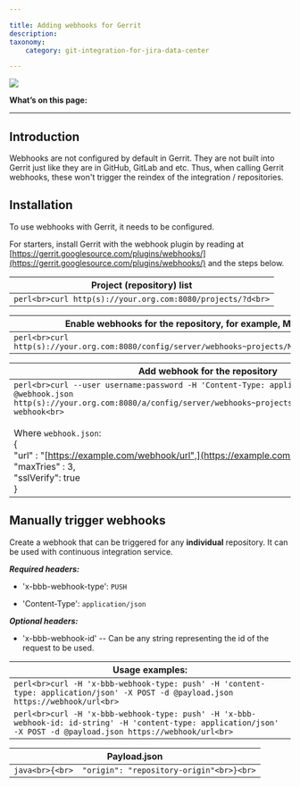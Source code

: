 ```yaml
---

title: Adding webhooks for Gerrit
description:
taxonomy:
    category: git-integration-for-jira-data-center

---
```

![](https://bigbrassband.atlassian.net/wiki/download/thumbnails/1509032414/gerrit-webhook-banner.png?version=1&modificationDate=1618656373661&cacheVersion=1&api=v2&width=510&height=117)


**What’s on this page:**

* * *

## Introduction

Webhooks are not configured by default in Gerrit. They are not built into Gerrit just like they are in GitHub, GitLab and etc. Thus, when calling Gerrit webhooks, these won't trigger the reindex of the integration / repositories.

## Installation

To use webhooks with Gerrit, it needs to be configured.

For starters, install Gerrit with the webhook plugin by reading at [https://gerrit.googlesource.com/plugins/webhooks/](https://gerrit.googlesource.com/plugins/webhooks/) and the steps below.

| **Project (repository) list** |
| --- |
| ```perl<br>curl http(s)://your.org.com:8080/projects/?d<br>``` |

| **Enable webhooks for the repository, for example, MyTestRepo** |
| --- |
| ```perl<br>curl http(s)://your.org.com:8080/config/server/webhooks~projects/MyTestRepo/remotes<br>``` |

| **Add webhook for the repository** |
| --- |
| ```perl<br>curl --user username:password -H 'Content-Type: application/json' -X PUT -d @webhook.json http(s)://your.org.com:8080/a/config/server/webhooks~projects/MyTestRepo/remotes/bbb-webhook<br>```<br><br>Where `webhook.json`:  <br>{  <br>"url" : "[https://example.com/webhook/url",](https://example.com/webhook/url%22)  <br>"maxTries" : 3,  <br>"sslVerify": true  <br>} |

## Manually trigger webhooks

Create a webhook that can be triggered for any **individual** repository. It can be used with continuous integration service.

_**Required headers:**_

*   'x-bbb-webhook-type': `PUSH`

*   'Content-Type': `application/json`


_**Optional headers:**_

*   'x-bbb-webhook-id' -- Can be any string representing the id of the request to be used.


| **Usage examples:** |
| --- |
| ```perl<br>curl -H 'x-bbb-webhook-type: push' -H 'content-type: application/json' -X POST -d @payload.json https://webhook/url<br>``` |
| ```perl<br>curl -H 'x-bbb-webhook-type: push' -H 'x-bbb-webhook-id: id-string' -H 'content-type: application/json' -X POST -d @payload.json https://webhook/url<br>``` |

| **Payload.json** |
| --- |
| ```java<br>{<br>  "origin": "repository-origin"<br>}<br>``` |
